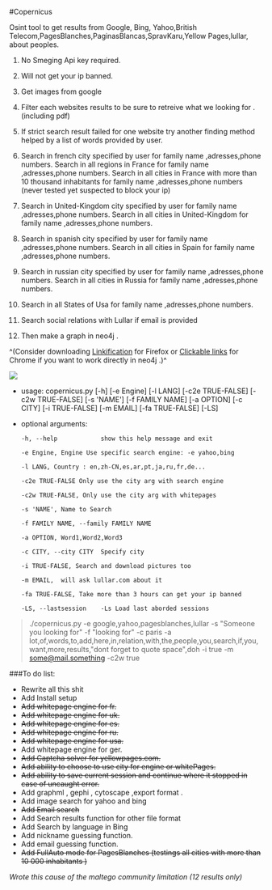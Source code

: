 #Copernicus


Osint tool to get results from Google, Bing, Yahoo,British Telecom,PagesBlanches,PaginasBlancas,SpravKaru,Yellow Pages,lullar, about peoples.

1. No Smeging Api key required.

2. Will not get your ip banned.

3. Get images from google

4. Filter each websites results to be sure to retreive what we looking for . (including pdf)

5. If strict search result failed for one website try another finding method helped by a list of words provided by user.

6. Search in french city specified by user for family name ,adresses,phone numbers.
Search in all regions in France for family name ,adresses,phone numbers.
 Search in all cities in France with more than 10 thousand inhabitants for family name ,adresses,phone numbers (never tested  yet suspected to block your ip)
 
7. Search in United-Kingdom city specified by user for family name ,adresses,phone numbers.
 Search in all cities in United-Kingdom for family name ,adresses,phone numbers.
 
8. Search in spanish city specified by user for family name ,adresses,phone numbers.
 Search in all cities in Spain for family name ,adresses,phone numbers.
 
9. Search in russian city specified by user for family name ,adresses,phone numbers.
 Search in all cities in Russia for family name ,adresses,phone numbers.
 
10. Search in all States of Usa for family name ,adresses,phone numbers. 
 
11. Search social relations with Lullar if email is provided
 
12. Then make a graph in neo4j .

^(Consider downloading [Linkification](https://addons.mozilla.org/fr/firefox/addon/linkification/)  for Firefox or [Clickable links](https://chrome.google.com/webstore/detail/clickable-links/mgamelhnfokapndfdodnmfiningckjia) for Chrome if you want to work directly in neo4j .)^




![](http://img15.hostingpics.net/pics/938427copernicus0.png) 

- usage: copernicus.py [-h] [-e Engine] [-l LANG] [-c2e TRUE-FALSE]
                     [-c2w TRUE-FALSE] [-s 'NAME'] [-f FAMILY NAME]
                     [-a OPTION] [-c CITY] [-i TRUE-FALSE] [-m EMAIL]
                     [-fa TRUE-FALSE] [-LS]
- optional arguments:

	  -h, --help            show this help message and exit
	  
	  -e Engine, Engine Use specific search engine: -e yahoo,bing
	  
	  -l LANG, Country : en,zh-CN,es,ar,pt,ja,ru,fr,de...
	  
	  -c2e TRUE-FALSE Only use the city arg with search engine
	  
	  -c2w TRUE-FALSE, Only use the city arg with whitepages 
	  
	  -s 'NAME', Name to Search
	  
	  -f FAMILY NAME, --family FAMILY NAME
	  
	  -a OPTION, Word1,Word2,Word3
	  
	  -c CITY, --city CITY  Specify city
	  
	  -i TRUE-FALSE, Search and download pictures too
	  
	  -m EMAIL,  will ask lullar.com about it
	  
	  -fa TRUE-FALSE, Take more than 3 hours can get your ip banned

	  -LS, --lastsession    -Ls Load last aborded sessions

	



>./copernicus.py -e google,yahoo,pagesblanches,lullar -s "Someone you looking for" -f "looking for" -c paris -a lot,of,words,to,add,here,in,relation,with,the,people,you,search,if,you,want,more,results,"dont forget to quote space",doh   -i true -m some@mail.something -c2w true
   
###To do list:
- Rewrite all this shit
- Add Install setup 
-   ~~Add whitepage engine for fr.~~
-   ~~Add whitepage engine for uk.~~
-   ~~Add whitepage engine for es.~~
-   ~~Add whitepage engine for ru.~~
-   ~~Add whitepage engine for usa.~~
-  Add whitepage engine for ger.
- ~~Add Captcha solver for yellowpages.com.~~
- ~~Add ability to choose to use city for engine or whitePages.~~
-  ~~Add ability to save current session and continue where it stopped in  case of uncaught error.~~
-  Add graphml , gephi , cytoscape ,export format .
-  Add image search for yahoo and bing
- ~~Add Email search~~
- Add Search results function for other file format 
- Add Search by language in Bing
- Add nickname guessing function.
- Add email guessing function.
- ~~Add FullAuto mode for PagesBlanches (testings all cities with more than 10 000 inhabitants )~~

*Wrote this cause of the maltego community limitation (12 results only)*
